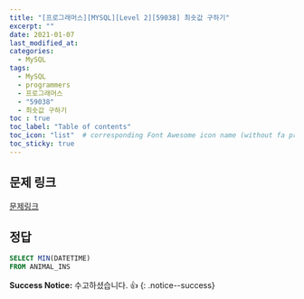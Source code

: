 ```yaml
---
title: "[프로그래머스][MYSQL][Level 2][59038] 최솟값 구하기"
excerpt: ""
date: 2021-01-07
last_modified_at: 
categories:
  - MySQL
tags:
  - MySQL
  - programmers
  - 프로그래머스
  - "59038"
  - 최솟값 구하기
toc : true
toc_label: "Table of contents"
toc_icon: "list"  # corresponding Font Awesome icon name (without fa prefix)
toc_sticky: true
---
```


## 문제 링크

[문제링크](https://programmers.co.kr/learn/courses/30/lessons/59038)   

## 정답

```sql
SELECT MIN(DATETIME)
FROM ANIMAL_INS
```

**Success Notice:**
수고하셨습니다. :+1:
{: .notice--success}